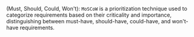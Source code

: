 (Must, Should, Could, Won't): `MoSCoW` is a prioritization technique used to categorize requirements based on their criticality and importance, distinguishing between must-have, should-have, could-have, and won't-have requirements.